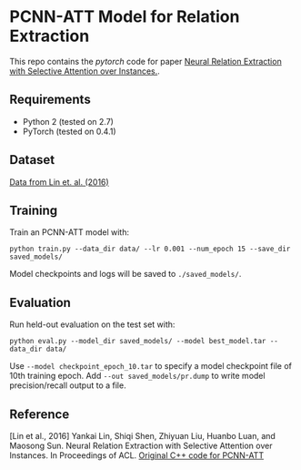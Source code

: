 PCNN-ATT Model for Relation Extraction
=========================

This repo contains the *pytorch* code for paper [Neural Relation Extraction with Selective Attention over Instances.](http://nlp.csai.tsinghua.edu.cn/~lyk/publications/acl2016_nre.pdf).

## Requirements

- Python 2 (tested on 2.7)
- PyTorch (tested on 0.4.1)


## Dataset
[Data from Lin et. al. (2016)](https://github.com/thunlp/NRE/blob/master/data.zip)


## Training

Train an PCNN-ATT model with:
```
python train.py --data_dir data/ --lr 0.001 --num_epoch 15 --save_dir saved_models/
```

Model checkpoints and logs will be saved to `./saved_models/`.

## Evaluation

Run held-out evaluation on the test set with:
```
python eval.py --model_dir saved_models/ --model best_model.tar --data_dir data/
```

Use `--model checkpoint_epoch_10.tar` to specify a model checkpoint file of 10th training epoch. Add `--out saved_models/pr.dump` to write model precision/recall output to a file.

## Reference
[Lin et al., 2016] Yankai Lin, Shiqi Shen, Zhiyuan Liu, Huanbo Luan, and Maosong Sun. Neural Relation Extraction with Selective Attention over Instances. In Proceedings of ACL.
[Original C++ code for PCNN-ATT](https://github.com/thunlp/NRE)






















